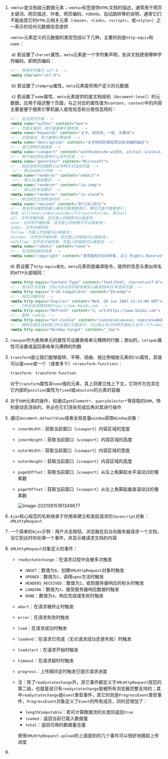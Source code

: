 1. `<meta>`是文档级元数据元素；`<meta>`标签提供`HTML`文档的描述，通常用于网页关键词、网页描述、作者、网页编码、robots、自动跳转等的说明，通常它们不能由其它的`HTML`元相关元素（`<base>`、`<link>`、`<script>`、或`<style>`）之一表示的任何元数据信息提供

   

   `<meta>`元素定义的元数据的类型包括以下几种，主要的则是`http-equiv`和`name`：

   ​	a) 若设置了`charset`属性，`meta`元素是一个字符集声明，告诉文档使用哪种字符编码，即网页编码：

   ```html
   <!-- 声明字符集为 utf-8 -->
   <meta charset="utf-8">
   ```

   ​	b) 若设置了`itemprop`属性，`meta`元素提供用户定义的元数据

   ​	c) 若设置了`name`属性，`meta`元素提供的是文档级别（`document-level`）的元数据，应用于描述整个页面，与之对应的属性值为`content`，`content`中的内容主要是便于搜索引擎机器人查找信息和分类信息用的：

   ```html
   <!-- 标注网页作者 -->
   <meta name="author" content="mzm">
   <!-- 页面关键词，用于被搜索引擎收录 -->
   <meta name="keywords" content="关于、网页的、一些、关键词">
   <!-- 页面描述，用于搜索引擎收录 -->
   <meta name="description" content="关于网页的简短而比较详细的描述">
   <!-- 用于控制页面缩放 -->
   <meta name="viewport" content="width=devide-width, initial-scale=1, maximum-scale=1, minimum-scale=1, user-scalable=no">
   <!-- 用于描述网站使用什么软件生成 -->
   <meta name="generator" content="Microsoft">
   <!-- 指定双核浏览器默认以何种方式渲染页面 -->
   	<!-- 默认webkit内核 -->
   <meta name="renderer" content="webkit">
   	<!-- 默认IE兼容模式 -->
   <meta name="renderer" content="ie-comp">
   	<!-- 默认IE标准模式 -->
   <meta name="renderer" content="ie-stand">
   <!-- 标注网页文档修改时间 -->
   <meta name="revised" content="07/24/2021">
   <!-- 用来告诉搜索机器人哪些页面需要索引，哪些页面不需要索引；
   取值：all|none|index|noindex|follow|nofollow, 默认all
   all：文件将被检索，且页面上的链接可以被查询；
   none：文件将不被检索，且页面上的链接不可以被查询；
   index：文件将被检索；
   follow：页面上的链接可以被查询；
   noindex：文件将不被检索，但页面上的链接可以被查询；
   nofollow：文件将不被检索，页面上的链接可以被查询 -->
   <meta name="robots" content="none">
   <!-- 标注网站版权信息 -->
   <meta name="copyright" content="本页版权归XXX所有, All Rights Reserve">
   ```

   d) 若设置了`http-equiv属性`，`meta`元素则是编译指令，提供的信息与类似命名的`HTTP`头部相同：

   ```html
   <meta http-equiv="Content-Type" content="text/html; charset=utf-8">
   <!-- 告诉IE浏览器，IE8/9及以后的版本都会以最高版本IE来渲染页面 -->
   <meta http-equiv="X-UA-Compatible" content="IE=edge">
   <!-- 网页过期时间 -->
   <meta http-equiv="Expires" content="Wed, 20 Jun 2007 22:33:00 GMT">
   <!-- 2秒后自动跳转到https://www.baidu.com -->
   <meta http-equiv="Refresh" content="2; url=https://www.baidu.com">
   <!-- 删除 cookie -->
   <meta http-equiv="Set-Cookie" content="cookievalue=xxx; expires=Wednesday, 20-Jun-2007 22:33:00 GMT; path=/">
   <!-- 强制页面在当前窗口中以独立页面显示，可以防止自己的网页被别人当作一个frame页调用 -->
   <meta http-equiv="Window-target" content="_top">
   ```

   

2. `rowspan`作为表格单元的属性可设置表格单元横跨的行数；类似的，`colspan`属性可设置或返回表格单元横跨的列数

3. `transform`是让我们能够旋转、平移、扭曲、按比例缩放元素的`CSS`属性，其值可以是`none`或一个（或者多个）`<transform-function>`：

   ```css
   transform: transform-function
   ```

   对于`transform`属性非`none`值的元素，其上将建立栈上下文，它将作为包含在它内部的`position`属性为`fixed`或`absolute`的元素的容器

4. 对于`DOM`元素的操作，如通过`getElement*`、`querySelector*`等获取的`DOM`，特别是动态渲染的，务必在它们渲染完成后再对其进行操作

5. 通过`document.defaultView`或者全局变量`window`获取`Window`对象：

   * `innerWidth`：获取当前窗口（`viewport`）内容区域的宽度

   * `innerHeight`：获取当前窗口（`viewport`）内容区域的高度

   * `outerWidth`：获取当前窗口（`viewport`）内容区域的宽度

   * `outerHeight`：获取当前窗口（`viewport`）内容区域的高度

   * `pageXOffset`：获取当前窗口（`viewport`）从左上角算起水平滚动过的像素数

   * `pageYOffset`：获取当前窗口（`viewport`）从左上角算起垂直滚动过的像素数

     ![image-20210815181349677](C:\Users\v1921\Documents\mdDocs\images\image-20210815181349677.png)

6. `Ajax`核心规范的名称继承于你用来建立和发起请求的`Javascript`对象：`XMLHttpRequest`

7. 一个简单的`Ajax`示例：用户点击按钮，浏览器在后台向服务器请求一个文档，当它到达时你处理一个事件，并显示被请求文档的内容

8. `XMLHttpRequest`对象定义的事件：

   * `readystatechange`：在请求过程中会被多次触发

     * `UNSET`：数值为`0`，创建`XMLHttpRequest`对象时触发
     * `OPENED`：数值为`1`，调用`open`方法时触发
     * `HEADERS_RECEIVED`：数值为`2`，收到服务器响应的标头时触发
     * `LOADING`：数值为`3`，接受服务器响应数据时触发
     * `DONE`：数值为`4`，响应完成或失败时触发

   * `abort`：在请求被终止时触发

   * `error`：在请求失败时触发

   * `load`：在请求成功时触发

   * `loadend`：在请求已完成（无论请求成功还是失败）时触发

   * `loadstart`：在请求开始时触发

   * `timeout`：在请求超时时触发

   * `progress`：上传期间定时触发已提示请求进度

   * 注：除了`readystatechange`外，其它事件都定义于`XMLHttpRequest`规范的第二级，也就是说只有`readystatechange`是被所有浏览器完整支持的；其中`readystatechange`是`Event`类型事件，其它的则是`ProgressEvent`类型事件，`ProgressEvent`对象定义了`Event`的所有成员，同时还增加了：

     * `lengthComputable`：若可计算数据流的长度则返回`true`
     * `loaded`：返回当前已载入数据量
     * `total`：返回可用的数据量总量

     使用`XMLHttpRequest.upload`的上面提到的几个事件可以很好地跟踪上传进度

9. 
